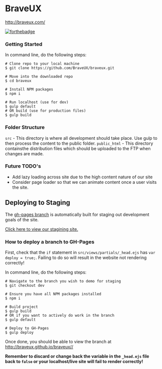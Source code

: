 # BraveUX
http://braveux.com/

[![forthebadge](http://forthebadge.com/images/badges/built-with-love.svg)](http://forthebadge.com)

### Getting Started
In command line, do the following steps:
```command
# Clone repo to your local machine
$ git clone https://github.com/BraveUX/braveux.git
```
```command
# Move into the downloaded repo
$ cd braveux
```
```command
# Install NPM packages
$ npm i
```
```command
# Run localhost (use for dev)
$ gulp default
# OR build (use for production files)
$ gulp build
```

### Folder Structure
`src` - This directory is where all development should take place. Use gulp to then process the content to the public folder.
`public_html` - This directory containsthe distribution files which should be uploaded to the FTP when changes are made.

### Future TODO's
* Add lazy loading across site due to the high content nature of our site
* Consider page loader so that we can animate content once a user visits the site.

## Deploying to Staging
The [gh-pages branch](https://github.com/BraveUX/braveux/tree/gh-pages) is automatically built for staging out development goals of the site.

[Click here to view our stagining site.](http://braveux.github.io/braveux/)


### How to deploy a branch to GH-Pages
First, check that the `if` statement in `src/views/partials/_head.ejs` has `var deploy = true;`. Failing to do so will result in the website not rendering correctly!

In command line, do the following steps:
```command
# Navigate to the branch you wish to demo for staging
$ git checkout dev
```
```command
# Ensure you have all NPM packages installed
$ npm i
```
```command
# Build project
$ gulp build
# OR if you want to actively do work in the branch
$ gulp default
```
```command
# Deploy to GH-Pages
$ gulp deploy
```

Once done, you should be able to view the branch at http://braveux.github.io/braveux//

**Remember to discard or change back the variable in the `_head.ejs` file back to `false` or your localhost/live site will fail to render correctly!**
